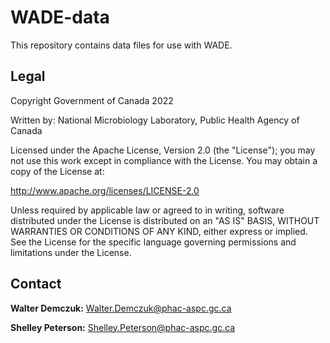 # WADE-data

This repository contains data files for use with WADE. 

## Legal

Copyright Government of Canada 2022

Written by: National Microbiology Laboratory, Public Health Agency of Canada

Licensed under the Apache License, Version 2.0 (the "License"); you may not use this work except in compliance with the License. You may obtain a copy of the License at:

http://www.apache.org/licenses/LICENSE-2.0

Unless required by applicable law or agreed to in writing, software distributed under the License is distributed on an "AS IS" BASIS, WITHOUT WARRANTIES OR CONDITIONS OF ANY KIND, either express or implied. See the License for the specific language governing permissions and limitations under the License.

## Contact

**Walter Demczuk:** Walter.Demczuk@phac-aspc.gc.ca

**Shelley Peterson:** Shelley.Peterson@phac-aspc.gc.ca
